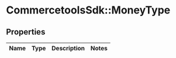 # CommercetoolsSdk::MoneyType

## Properties
Name | Type | Description | Notes
------------ | ------------- | ------------- | -------------


